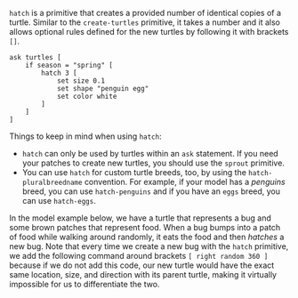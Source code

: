 `hatch` is a primitive that creates a provided number of identical copies of a turtle. Similar to the `create-turtles` primitive, it takes a number and it also allows optional rules defined for the new turtles by following it with brackets `[]`.



```
ask turtles [
	if season = "spring" [
		hatch 3 [
			set size 0.1
			set shape "penguin egg"
			set color white
		]
	]
]
```



Things to keep in mind when using `hatch`: 

* `hatch` can only be used by turtles within an `ask` statement. If you need your patches to create new turtles, you should use the `sprout` primitive.
* You can use `hatch` for custom turtle breeds, too, by using the `hatch-pluralbreedname` convention. For example, if your model has a *penguins* breed, you can use `hatch-penguins` and if you have an `eggs` breed, you can use `hatch-eggs`.



In the model example below, we have a turtle that represents a bug and some brown patches that represent food. When a bug bumps into a patch of food while walking around randomly, it eats the food and then *hatches* a new bug. Note that every time we create a new bug with the `hatch` primitive, we add the following command around brackets `[ right random 360 ]` because if we do not add this code, our new turtle would have the exact same location, size, and direction with its parent turtle, making it virtually impossible for us to differentiate the two. 

